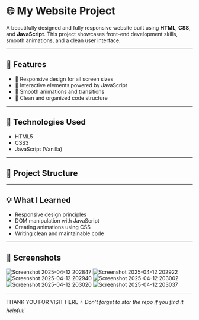 # 🌐 My Website Project

A beautifully designed and fully responsive website built using **HTML**, **CSS**, and **JavaScript**. This project showcases front-end development skills, smooth animations, and a clean user interface.

---

## 📌 Features

- 🔹 Responsive design for all screen sizes
- 🔹 Interactive elements powered by JavaScript
- 🔹 Smooth animations and transitions
- 🔹 Clean and organized code structure

---

## 🚀 Technologies Used

- HTML5
- CSS3
- JavaScript (Vanilla)

---

## 📂 Project Structure


---

## 💡 What I Learned

- Responsive design principles
- DOM manipulation with JavaScript
- Creating animations using CSS
- Writing clean and maintainable code

---

## 📸 Screenshots

![Screenshot 2025-04-12 202847](https://github.com/user-attachments/assets/019a2a21-a26f-43b6-9f97-494cb05ce9dc)
![Screenshot 2025-04-12 202922](https://github.com/user-attachments/assets/939700c3-5d6c-49b4-9b42-7495f37313d7)
![Screenshot 2025-04-12 202940](https://github.com/user-attachments/assets/82653e4b-ed5e-4a50-a0fa-501b33b9545c)
![Screenshot 2025-04-12 203002](https://github.com/user-attachments/assets/f272527f-cb00-426f-be13-2b72609b4e82)
![Screenshot 2025-04-12 203020](https://github.com/user-attachments/assets/8a670cfa-29f9-4966-86e9-cd9244baf7d4)
![Screenshot 2025-04-12 203037](https://github.com/user-attachments/assets/96108f0d-6930-4ee6-8545-196fa2f25f49)


---
THANK YOU FOR VISIT HERE 
⭐️ *Don’t forget to star the repo if you find it helpful!*
